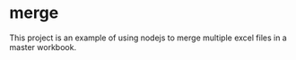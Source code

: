 # merge

This project is an example of using nodejs to merge multiple excel files in a master workbook.

